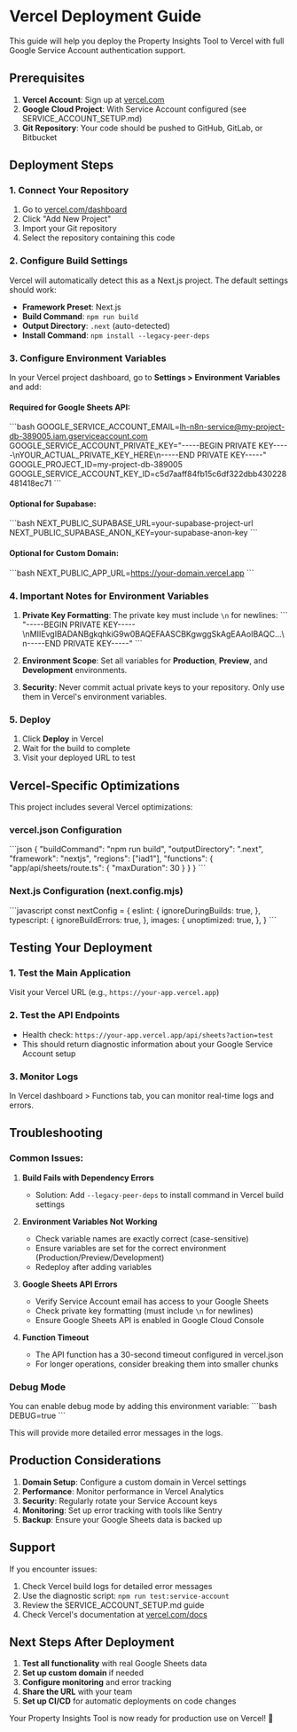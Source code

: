 # Vercel Deployment Guide

This guide will help you deploy the Property Insights Tool to Vercel with full Google Service Account authentication support.

## Prerequisites

1. **Vercel Account**: Sign up at [vercel.com](https://vercel.com)
2. **Google Cloud Project**: With Service Account configured (see SERVICE_ACCOUNT_SETUP.md)
3. **Git Repository**: Your code should be pushed to GitHub, GitLab, or Bitbucket

## Deployment Steps

### 1. Connect Your Repository

1. Go to [vercel.com/dashboard](https://vercel.com/dashboard)
2. Click "Add New Project"
3. Import your Git repository
4. Select the repository containing this code

### 2. Configure Build Settings

Vercel will automatically detect this as a Next.js project. The default settings should work:

- **Framework Preset**: Next.js
- **Build Command**: `npm run build`
- **Output Directory**: `.next` (auto-detected)
- **Install Command**: `npm install --legacy-peer-deps`

### 3. Configure Environment Variables

In your Vercel project dashboard, go to **Settings > Environment Variables** and add:

#### Required for Google Sheets API:
\`\`\`bash
GOOGLE_SERVICE_ACCOUNT_EMAIL=lh-n8n-service@my-project-db-389005.iam.gserviceaccount.com
GOOGLE_SERVICE_ACCOUNT_PRIVATE_KEY="-----BEGIN PRIVATE KEY-----\nYOUR_ACTUAL_PRIVATE_KEY_HERE\n-----END PRIVATE KEY-----"
GOOGLE_PROJECT_ID=my-project-db-389005
GOOGLE_SERVICE_ACCOUNT_KEY_ID=c5d7aaff84fb15c6df322dbb430228481418ec71
\`\`\`

#### Optional for Supabase:
\`\`\`bash
NEXT_PUBLIC_SUPABASE_URL=your-supabase-project-url
NEXT_PUBLIC_SUPABASE_ANON_KEY=your-supabase-anon-key
\`\`\`

#### Optional for Custom Domain:
\`\`\`bash
NEXT_PUBLIC_APP_URL=https://your-domain.vercel.app
\`\`\`

### 4. Important Notes for Environment Variables

1. **Private Key Formatting**: The private key must include `\n` for newlines:
   \`\`\`
   "-----BEGIN PRIVATE KEY-----\nMIIEvgIBADANBgkqhkiG9w0BAQEFAASCBKgwggSkAgEAAoIBAQC...\n-----END PRIVATE KEY-----"
   \`\`\`

2. **Environment Scope**: Set all variables for **Production**, **Preview**, and **Development** environments.

3. **Security**: Never commit actual private keys to your repository. Only use them in Vercel's environment variables.

### 5. Deploy

1. Click **Deploy** in Vercel
2. Wait for the build to complete
3. Visit your deployed URL to test

## Vercel-Specific Optimizations

This project includes several Vercel optimizations:

### vercel.json Configuration
\`\`\`json
{
  "buildCommand": "npm run build",
  "outputDirectory": ".next",
  "framework": "nextjs",
  "regions": ["iad1"],
  "functions": {
    "app/api/sheets/route.ts": {
      "maxDuration": 30
    }
  }
}
\`\`\`

### Next.js Configuration (next.config.mjs)
\`\`\`javascript
const nextConfig = {
  eslint: {
    ignoreDuringBuilds: true,
  },
  typescript: {
    ignoreBuildErrors: true,
  },
  images: {
    unoptimized: true,
  },
}
\`\`\`

## Testing Your Deployment

### 1. Test the Main Application
Visit your Vercel URL (e.g., `https://your-app.vercel.app`)

### 2. Test the API Endpoints
- Health check: `https://your-app.vercel.app/api/sheets?action=test`
- This should return diagnostic information about your Google Service Account setup

### 3. Monitor Logs
In Vercel dashboard > Functions tab, you can monitor real-time logs and errors.

## Troubleshooting

### Common Issues:

1. **Build Fails with Dependency Errors**
   - Solution: Add `--legacy-peer-deps` to install command in Vercel build settings

2. **Environment Variables Not Working**
   - Check variable names are exactly correct (case-sensitive)
   - Ensure variables are set for the correct environment (Production/Preview/Development)
   - Redeploy after adding variables

3. **Google Sheets API Errors**
   - Verify Service Account email has access to your Google Sheets
   - Check private key formatting (must include `\n` for newlines)
   - Ensure Google Sheets API is enabled in Google Cloud Console

4. **Function Timeout**
   - The API function has a 30-second timeout configured in vercel.json
   - For longer operations, consider breaking them into smaller chunks

### Debug Mode

You can enable debug mode by adding this environment variable:
\`\`\`bash
DEBUG=true
\`\`\`

This will provide more detailed error messages in the logs.

## Production Considerations

1. **Domain Setup**: Configure a custom domain in Vercel settings
2. **Performance**: Monitor performance in Vercel Analytics
3. **Security**: Regularly rotate your Service Account keys
4. **Monitoring**: Set up error tracking with tools like Sentry
5. **Backup**: Ensure your Google Sheets data is backed up

## Support

If you encounter issues:

1. Check Vercel build logs for detailed error messages
2. Use the diagnostic script: `npm run test:service-account`
3. Review the SERVICE_ACCOUNT_SETUP.md guide
4. Check Vercel's documentation at [vercel.com/docs](https://vercel.com/docs)

## Next Steps After Deployment

1. **Test all functionality** with real Google Sheets data
2. **Set up custom domain** if needed
3. **Configure monitoring** and error tracking
4. **Share the URL** with your team
5. **Set up CI/CD** for automatic deployments on code changes

Your Property Insights Tool is now ready for production use on Vercel! 🚀

